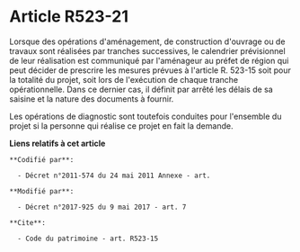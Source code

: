 # Article R523-21

Lorsque des opérations d'aménagement, de construction d'ouvrage ou de travaux sont réalisées par tranches successives, le
calendrier prévisionnel de leur réalisation est communiqué par l'aménageur au préfet de région qui peut décider de prescrire
les mesures prévues à l'article R. 523-15 soit pour la totalité du projet, soit lors de l'exécution de chaque tranche
opérationnelle. Dans ce dernier cas, il définit par arrêté les délais de sa saisine et la nature des documents à fournir.

Les opérations de diagnostic sont toutefois conduites pour l'ensemble du projet si la personne qui réalise ce projet en fait
la demande.

**Liens relatifs à cet article**

	**Codifié par**:

	  - Décret n°2011-574 du 24 mai 2011 Annexe - art.

	**Modifié par**:

	  - Décret n°2017-925 du 9 mai 2017 - art. 7

	**Cite**:

	  - Code du patrimoine - art. R523-15
